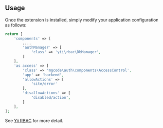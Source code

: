 Usage
-----

Once the extension is installed, simply modify your application configuration as follows:

```php
return [
	'components' => [
		....
		'authManager' => [
			'class' => 'yii\rbac\DbManager',
		]
	],
	'as access' => [
        'class' => 'mgcode\auth\components\AccessControl',
        'app' => 'backend',
        'allowActions' => [
            'site/error'
        ],
		'disallowActions' => [
			'disabled/action',
		]
    ],
];
```
See [Yii RBAC](http://www.yiiframework.com/doc-2.0/guide-security-authorization.html#role-based-access-control-rbac) for more detail.